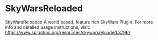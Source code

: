 # SkyWarsReloaded
SkyWarsReloaded
A world based, feature rich SkyWars Plugin.
For more info and detailed usage instructions, visit:
https://www.spigotmc.org/resources/skywarsreloaded.3796/
